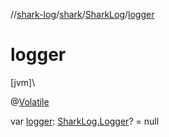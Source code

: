 //[shark-log](../../../index.md)/[shark](../index.md)/[SharkLog](index.md)/[logger](logger.md)

# logger

[jvm]\

@[Volatile](https://kotlinlang.org/api/latest/jvm/stdlib/kotlin.jvm/-volatile/index.html)

var [logger](logger.md): [SharkLog.Logger](-logger/index.md)? = null
